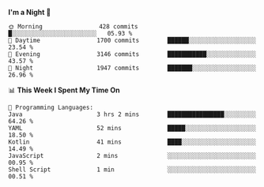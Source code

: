 <!--START_SECTION:waka-->
**I'm a Night 🦉** 

```text
🌞 Morning                428 commits         █░░░░░░░░░░░░░░░░░░░░░░░░   05.93 % 
🌆 Daytime                1700 commits        ██████░░░░░░░░░░░░░░░░░░░   23.54 % 
🌃 Evening                3146 commits        ███████████░░░░░░░░░░░░░░   43.57 % 
🌙 Night                  1947 commits        ███████░░░░░░░░░░░░░░░░░░   26.96 % 
```


📊 **This Week I Spent My Time On** 

```text
💬 Programming Languages: 
Java                     3 hrs 2 mins        ████████████████░░░░░░░░░   64.26 % 
YAML                     52 mins             █████░░░░░░░░░░░░░░░░░░░░   18.50 % 
Kotlin                   41 mins             ████░░░░░░░░░░░░░░░░░░░░░   14.49 % 
JavaScript               2 mins              ░░░░░░░░░░░░░░░░░░░░░░░░░   00.95 % 
Shell Script             1 min               ░░░░░░░░░░░░░░░░░░░░░░░░░   00.51 % 
```


<!--END_SECTION:waka-->
